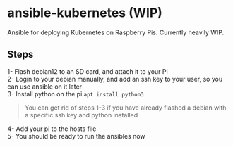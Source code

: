 # ansible-kubernetes (WIP)
Ansible for deploying Kubernetes on Raspberry Pis. Currently heavily WIP.

## Steps
1- Flash debian12 to an SD card, and attach it to your Pi  
2- Login to your debian manually, and add an ssh key to your user, so you can use ansible on it later  
3- Install python on the pi `apt install python3` 
> You can get rid of steps 1-3 if you have already flashed a debian with a specific ssh key and python installed 

4- Add your pi to the hosts file  
5- You should be ready to run the ansibles now  
